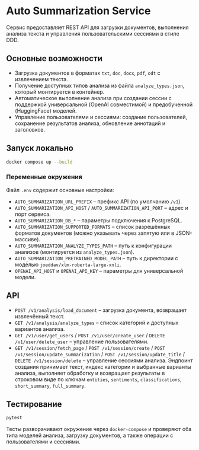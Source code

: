 # Auto Summarization Service

Сервис предоставляет REST API для загрузки документов, выполнения анализа текста и управления пользовательскими сессиями в стиле DDD.

## Основные возможности

- Загрузка документов в форматах `txt`, `doc`, `docx`, `pdf`, `odt` с извлечением текста.
- Получение доступных типов анализа из файла `analyze_types.json`, который монтируется в контейнер.
- Автоматическое выполнение анализа при создании сессии с поддержкой универсальной (OpenAI совместимой) и предобученной (HuggingFace) моделей.
- Управление пользователями и сессиями: создание пользователей, сохранение результатов анализа, обновление аннотаций и заголовков.

## Запуск локально

```bash
docker compose up --build
```

### Переменные окружения

Файл `.env` содержит основные настройки:

- `AUTO_SUMMARIZATION_URL_PREFIX` – префикс API (по умолчанию `/v1`).
- `AUTO_SUMMARIZATION_API_HOST` / `AUTO_SUMMARIZATION_API_PORT` – адрес и порт сервиса.
- `AUTO_SUMMARIZATION_DB_*` – параметры подключения к PostgreSQL.
- `AUTO_SUMMARIZATION_SUPPORTED_FORMATS` – список разрешённых форматов документов (можно указывать через запятую или в JSON-массиве).
- `AUTO_SUMMARIZATION_ANALYZE_TYPES_PATH` – путь к конфигурации анализов (монтируется из `analyze_types.json`).
- `AUTO_SUMMARIZATION_PRETRAINED_MODEL_PATH` – путь к директории с моделью `joeddav/xlm-roberta-large-xnli`.
- `OPENAI_API_HOST` и `OPENAI_API_KEY` – параметры для универсальной модели.

## API

- `POST /v1/analysis/load_document` – загрузка документа, возвращает извлечённый текст.
- `GET /v1/analysis/analyze_types` – список категорий и доступных вариантов анализа.
- `GET /v1/user/get_users` / `POST /v1/user/create_user` / `DELETE /v1/user/delete_user` – управление пользователями.
- `GET /v1/session/fetch_page` / `POST /v1/session/create` / `POST /v1/session/update_summarization` / `POST /v1/session/update_title` / `DELETE /v1/session/delete` – управление сессиями анализа. Эндпоинт создания принимает текст, индекс категории и выбранные варианты анализа, выполняет обработку и возвращает результаты в строковом виде по ключам `entities`, `sentiments`, `classifications`, `short_summary`, `full_summary`.

## Тестирование

```bash
pytest
```

Тесты разворачивают окружение через `docker-compose` и проверяют оба типа моделей анализа, загрузку документов, а также операции с пользователями и сессиями.
